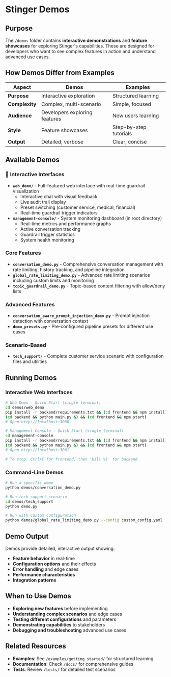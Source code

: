# Stinger Demos

## Purpose

The `/demos` folder contains **interactive demonstrations** and **feature showcases** for exploring Stinger's capabilities. These are designed for developers who want to see complex features in action and understand advanced use cases.

## How Demos Differ from Examples

| Aspect | Demos | Examples |
|--------|-------|----------|
| **Purpose** | Interactive exploration | Structured learning |
| **Complexity** | Complex, multi-scenario | Simple, focused |
| **Audience** | Developers exploring features | New users learning |
| **Style** | Feature showcases | Step-by-step tutorials |
| **Output** | Detailed, verbose | Clear, concise |

## Available Demos

### 🌟 **Interactive Interfaces**
- **`web_demo/`** - Full-featured web interface with real-time guardrail visualization
  - Interactive chat with visual feedback
  - Live audit trail display
  - Preset switching (customer service, medical, financial)
  - Real-time guardrail trigger indicators
- **`management-console/`** - System monitoring dashboard (in root directory)
  - Real-time metrics and performance graphs
  - Active conversation tracking
  - Guardrail trigger statistics
  - System health monitoring

### **Core Features**
- **`conversation_demo.py`** - Comprehensive conversation management with rate limiting, history tracking, and pipeline integration
- **`global_rate_limiting_demo.py`** - Advanced rate limiting scenarios including custom limits and monitoring
- **`topic_guardrail_demo.py`** - Topic-based content filtering with allow/deny lists

### **Advanced Features**
- **`conversation_aware_prompt_injection_demo.py`** - Prompt injection detection with conversation context
- **`demo_presets.py`** - Pre-configured pipeline presets for different use cases

### **Scenario-Based**
- **`tech_support/`** - Complete customer service scenario with configuration files and utilities

## Running Demos

### Interactive Web Interfaces

```bash
# Web Demo - Quick Start (single terminal)
cd demos/web_demo
pip install -r backend/requirements.txt && (cd frontend && npm install)  # First time only
(cd backend && python main.py &) && (cd frontend && npm start)
# Open http://localhost:3000

# Management Console - Quick Start (single terminal)  
cd management-console
pip install -r backend/requirements.txt && (cd frontend && npm install)  # First time only
(cd backend && python main.py &) && (cd frontend && npm start)
# Open http://localhost:3001

# To stop: Ctrl+C for frontend, then 'kill %1' for backend
```

### Command-Line Demos

```bash
# Run a specific demo
python demos/conversation_demo.py

# Run tech support scenario
cd demos/tech_support
python demo.py

# Run with custom configuration
python demos/global_rate_limiting_demo.py --config custom_config.yaml
```

## Demo Output

Demos provide detailed, interactive output showing:
- **Feature behavior** in real-time
- **Configuration options** and their effects
- **Error handling** and edge cases
- **Performance characteristics**
- **Integration patterns**

## When to Use Demos

- **Exploring new features** before implementing
- **Understanding complex scenarios** and edge cases
- **Testing different configurations** and parameters
- **Demonstrating capabilities** to stakeholders
- **Debugging and troubleshooting** advanced use cases

## Related Resources

- **Examples**: See `/examples/getting_started/` for structured learning
- **Documentation**: Check `/docs/` for comprehensive guides
- **Tests**: Review `/tests/` for detailed test scenarios 
